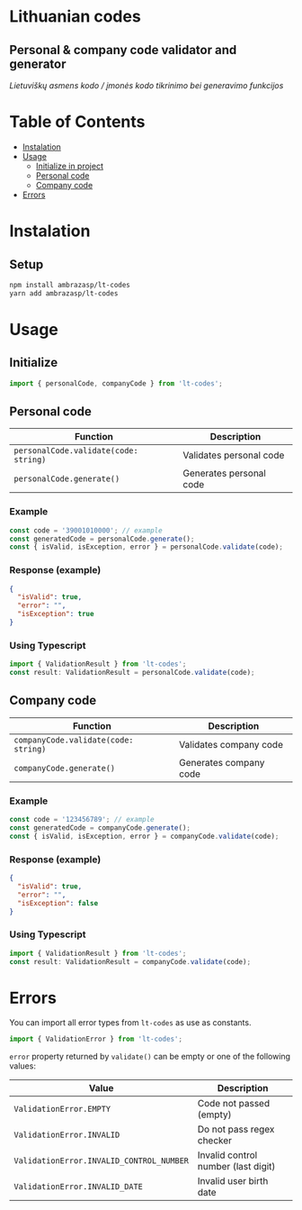 # Lithuanian codes

## Personal & company code validator and generator

_Lietuviškų asmens kodo / įmonės kodo tikrinimo bei generavimo funkcijos_

# Table of Contents

- [Instalation](#instalation)
- [Usage](#usage)
  - [Initialize in project](#initialize)
  - [Personal code](#personal-code)
  - [Company code](#company-code)
- [Errors](#errors)

# Instalation

## Setup

```bash
npm install ambrazasp/lt-codes
yarn add ambrazasp/lt-codes
```

# Usage

## Initialize

```js
import { personalCode, companyCode } from 'lt-codes';
```

## Personal code

| Function                              | Description             |
| ------------------------------------- | ----------------------- |
| `personalCode.validate(code: string)` | Validates personal code |
| `personalCode.generate()`             | Generates personal code |

### Example

```js
const code = '39001010000'; // example
const generatedCode = personalCode.generate();
const { isValid, isException, error } = personalCode.validate(code);
```

### Response (example)

```json
{
  "isValid": true,
  "error": "",
  "isException": true
}
```

### Using Typescript

```ts
import { ValidationResult } from 'lt-codes';
const result: ValidationResult = personalCode.validate(code);
```

## Company code

| Function                             | Description            |
| ------------------------------------ | ---------------------- |
| `companyCode.validate(code: string)` | Validates company code |
| `companyCode.generate()`             | Generates company code |

### Example

```js
const code = '123456789'; // example
const generatedCode = companyCode.generate();
const { isValid, isException, error } = companyCode.validate(code);
```

### Response (example)

```json
{
  "isValid": true,
  "error": "",
  "isException": false
}
```

### Using Typescript

```ts
import { ValidationResult } from 'lt-codes';
const result: ValidationResult = companyCode.validate(code);
```

# Errors

You can import all error types from `lt-codes` as use as constants.

```js
import { ValidationError } from 'lt-codes';
```

`error` property returned by `validate()` can be empty or one of the following values:

| Value                                    | Description                         |
| ---------------------------------------- | ----------------------------------- |
| `ValidationError.EMPTY`                  | Code not passed (empty)             |
| `ValidationError.INVALID`                | Do not pass regex checker           |
| `ValidationError.INVALID_CONTROL_NUMBER` | Invalid control number (last digit) |
| `ValidationError.INVALID_DATE`           | Invalid user birth date             |
